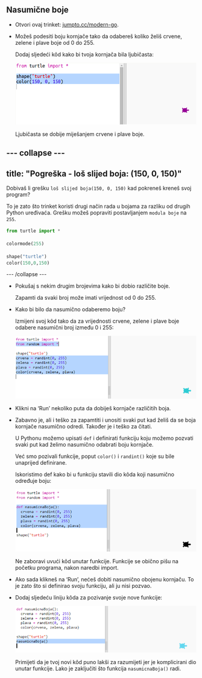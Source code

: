 ## Nasumične boje

+ Otvori ovaj trinket: <a href="https://trinket.io/python/accb90ca4c" target="_blank">jumpto.cc/modern-go</a>.

+ Možeš podesiti boju kornjače tako da odabereš koliko želiš crvene, zelene i plave boje od 0 do 255.
    
    Dodaj sljedeći kôd kako bi tvoja kornjača bila ljubičasta:
    
    ![screenshot](images/modern-purple.png)
    
    Ljubičasta se dobije miješanjem crvene i plave boje.

--- collapse ---
---
title: "Pogreška - loš slijed boja: (150, 0, 150)"
---

Dobivaš li grešku `loš slijed boja(150, 0, 150)` kad pokreneš kreneš svoj program?

To je zato što trinket koristi drugi način rada u bojama za razliku od drugih Python uređivaća. Grešku možeš popraviti postavljanjem `modula boje` na `255`.

```python
from turtle import *

colormode(255)

shape("turtle")
color(150,0,150)
```

--- /collapse ---

+ Pokušaj s nekim drugim brojevima kako bi dobio različite boje.
    
    Zapamti da svaki broj može imati vrijednost od 0 do 255.

+ Kako bi bilo da nasumično odaberemo boju?
    
    Izmijeni svoj kôd tako da za vrijednosti crvene, zelene i plave boje odabere nasumični broj između 0 i 255:
    
    ![screenshot](images/modern-random-colour.png)

+ Klikni na ‘Run’ nekoliko puta da dobiješ kornjače različitih boja.

+ Zabavno je, ali i teško za zapamtiti i unositi svaki put kad želiš da se boja kornjače nasumično odredi. Također je i teško za čitati.
    
    U Pythonu možemo upisati `def` i definirati funkciju koju možemo pozvati svaki put kad želimo nasumično odabrati boju kornjače.
    
    Već smo pozivali funkcije, poput `color()` i `randint()` koje su bile unaprijed definirane.
    
    Iskoristimo def kako bi u funkciju stavili dio kôda koji nasumično određuje boju:
    
    ![screenshot](images/modern-colour-function.png)
    
    Ne zaboravi uvući kôd unutar funkcije. Funkcije se obično pišu na početku programa, nakon naredbi import.

+ Ako sada klikneš na ‘Run’, nećeš dobiti nasumično obojenu kornjaču. To je zato što si definirao svoju funkciju, ali ju nisi pozvao.

+ Dodaj sljedeću liniju kôda za pozivanje svoje nove funkcije:
    
    ![screenshot](images/modern-call-colour.png)
    
    Primijeti da je tvoj novi kôd puno lakši za razumijeti jer je komplicirani dio unutar funkcije. Lako je zaključiti što funkcija `nasumicnaBoja()` radi.